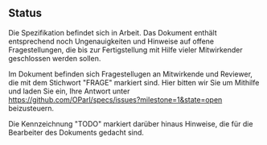 Status
------

Die Spezifikation befindet sich in Arbeit. Das Dokument enthält entsprechend 
noch Ungenauigkeiten und Hinweise auf offene Fragestellungen, die bis
zur Fertigstellung mit Hilfe vieler Mitwirkender geschlossen werden sollen.

Im Dokument befinden sich Fragestellugen an Mitwirkende und Reviewer, die mit
dem Stichwort "FRAGE" markiert sind. Hier bitten wir Sie um Mithilfe und
laden Sie ein, Ihre Antwort unter <https://github.com/OParl/specs/issues?milestone=1&state=open>
beizusteuern.

Die Kennzeichnung "TODO" markiert darüber hinaus Hinweise, die für die Bearbeiter
des Dokuments gedacht sind.
